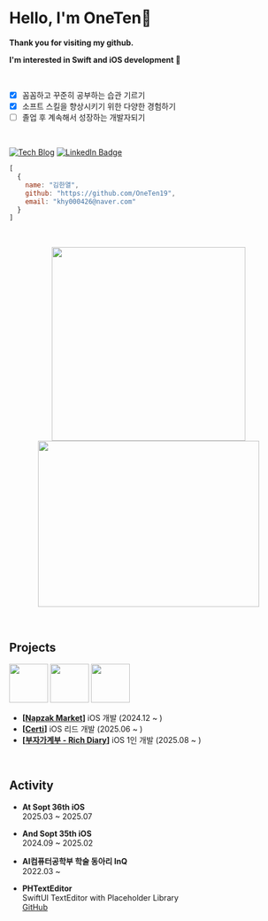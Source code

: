 # Hello, I'm OneTen🍎

**Thank you for visiting my github.**

**I'm interested in Swift and iOS development **

<br>

- [x] 꼼꼼하고 꾸준히 공부하는 습관 기르기
- [x] 소프트 스킬을 향상시키기 위한 다양한 경험하기
- [ ] 졸업 후 계속해서 성장하는 개발자되기

<br>

[![Tech Blog](https://img.shields.io/badge/-Tech%20Blog-black?style=flat&logo=tistory&logoColor=white&label=)](https://dawning-record.tistory.com)
[![LinkedIn Badge](http://img.shields.io/badge/-LinkedIn-0072b1?style=flat&logo=linkedin)](https://www.linkedin.com/in/%ED%95%9C%EC%97%B4-%EA%B9%80-990aa4164?utm_source=share&utm_campaign=share_via&utm_content=profile&utm_medium=ios_app)


  ```javascript
  [
    {
      name: "김한열",
      github: "https://github.com/OneTen19",
      email: "khy000426@naver.com"
    }
  ]
 ```

</br>

<p align="center">  
  <img src="https://render.gitanimals.org/farms/OneTen19" align="center" width="350" height="350"> 
  <img src="https://github-readme-stats.vercel.app/api?username=OneTen19&theme=graywhite" align="center" width="400" height="300">  
</p>


</br>


## Projects

<a href="https://github.com/napzakmarket/Napzak-iOS"><img src="https://github.com/user-attachments/assets/e0404779-1061-4585-b027-0555f6f669ec" width="70"/></a> 
<a href="https://github.com/cerdeuk/CERTI-iOS"><img src="https://github.com/user-attachments/assets/cdf5b806-0c77-42a6-b1f9-9695a33d64bb" width="70"/></a> 
<a href="https://github.com/dev-richdiary/RichDiary-iOS"><img src="https://github.com/user-attachments/assets/1e73e0e1-1d64-44ad-9fe7-7ffdb4f60e78" width="70"/></a> 

- **[<a href="https://github.com/napzakmarket/Napzak-iOS">Napzak Market</a>]** iOS 개발 (2024.12 ~ )
- **[<a href="https://github.com/cerdeuk/CERTI-iOS">Certi</a>]** iOS 리드 개발 (2025.06 ~ )
- **[<a href="https://github.com/dev-richdiary/RichDiary-iOS">부자가계부 - Rich Diary</a>]** iOS 1인 개발 (2025.08 ~ )


</br>

## **Activity**

- **At Sopt 36th iOS**  
  2025.03 ~ 2025.07

- **And Sopt 35th iOS**  
  2024.09 ~ 2025.02

- **AI컴퓨터공학부 학술 동아리 InQ**  
  2022.03 ~

- **PHTextEditor**   
  SwiftUI TextEditor with Placeholder Library   
  [GitHub](https://github.com/OneTen19/PHTextEditor)

</br>
